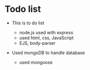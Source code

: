 # Todo list

- This is to do list
    - node.js used with express
    - used html, css, JavaScript
    - EJS, body-parser

- Used mongoDB to handle database
    - used mongoose